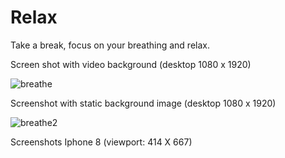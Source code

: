 # Relax<br>

Take a break, focus on your breathing and relax.<p>

Screen shot with video background (desktop 1080 x 1920)<p>
![breathe](https://user-images.githubusercontent.com/38325801/90873871-1764ab00-e39f-11ea-8f4e-3db07a6d73fa.png)<p>

Screenshot with static background image (desktop 1080 x 1920)<p>
![breathe2](https://user-images.githubusercontent.com/38325801/90873955-3cf1b480-e39f-11ea-8f1c-9ecf137a503f.png)<p>

Screenshots Iphone 8 (viewport: 414 X 667)<p>

